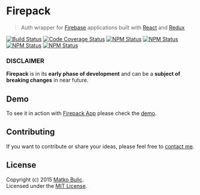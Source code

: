 # Firepack
> Auth wrapper for [Firebase](https://firebase.google.com/) applications built with [React](https://facebook.github.io/react/) and [Redux](http://redux.js.org/)

[![Build Status](https://img.shields.io/travis/bulicmatko/firepack.svg?style=flat-square)](https://travis-ci.org/bulicmatko/firepack)
[![Code Coverage Status](https://img.shields.io/codecov/c/github/bulicmatko/firepack.svg?style=flat-square)](https://codecov.io/github/bulicmatko/firepack)
[![NPM Status](https://img.shields.io/npm/v/firepack.svg?style=flat-square)](https://www.npmjs.com/package/firepack)
[![NPM Status](https://img.shields.io/npm/dm/firepack.svg?style=flat-square)](http://npm-stat.com/charts.html?package=firepack&from=2016-07-07)
[![NPM Status](https://img.shields.io/npm/dt/firepack.svg?style=flat-square)](https://www.npmjs.org/package/firepack)
[![NPM Status](https://img.shields.io/npm/l/firepack.svg?style=flat-square)](https://github.com/bulicmatko/firepack/blob/master/LICENSE)

### DISCLAIMER
**Firepack** is in its **early phase of development** and can be
a **subject of breaking changes** in near future.

## Demo
To see it in action with [Firepack App](https://github.com/bulicmatko/firepack-app)
please check the [demo](https://firepack.firebaseapp.com/).

## Contributing
If you want to contribute or share your ideas, please feel free to [contact me](mailto:bulicmatko@gmail.com).

## License
Copyright (c) 2015 [Matko Bulic](mailto:bulicmatko@gmail.com).  
Licensed under the [MIT License](https://github.com/bulicmatko/firepack/blob/master/LICENSE).
